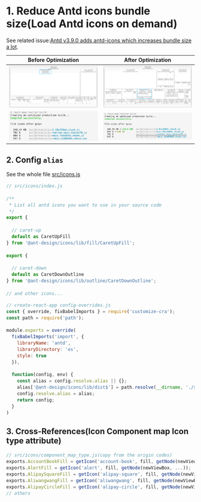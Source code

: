 # 1. Reduce Antd icons bundle size(Load Antd icons on demand)

See related issue:[Antd v3.9.0 adds antd-icons which increases bundle size a lot](https://github.com/ant-design/babel-plugin-import/issues/271).

| Before Optimization| After Optimization|
|:----:|:----:|
|![before](./docs/map-before.png) | ![after](./docs/map-after.png)|
|![before](./docs/build-before.png) | ![after](./docs/build-after.png)|

## 2. Config `alias`

See the whole file [src/icons.js](./src/icons.js)
```js
// src/icons/index.js

/**
 * List all antd icons you want to use in your source code
 */
export {

  // caret-up
  default as CaretUpFill
} from '@ant-design/icons/lib/fill/CaretUpFill';

export {

  // caret-down
  default as CaretDownOutline
} from '@ant-design/icons/lib/outline/CaretDownOutline';

// and other icons...
```

```js
// create-react-app config-overrides.js
const { override, fixBabelImports } = require('customize-cra');
const path = require('path');

module.exports = override(
  fixBabelImports('import', {
    libraryName: 'antd',
    libraryDirectory: 'es',
    style: true
  }),

  function(config, env) {
    const alias = config.resolve.alias || {};
    alias['@ant-design/icons/lib/dist$'] = path.resolve(__dirname, './src/icons/index.js');
    config.resolve.alias = alias;
    return config;
  }
)
```
## 3. Cross-References(Icon Component map Icon type attribute)
```js
// src/icons/component_map_type.js(copy from the origin codes)
exports.AccountBookFill = getIcon('account-book', fill, getNode(newViewBox, ...));
exports.AlertFill = getIcon('alert', fill, getNode(newViewBox, ...));
exports.AlipaySquareFill = getIcon('alipay-square', fill, getNode(newViewBox, ...));
exports.AliwangwangFill = getIcon('aliwangwang', fill, getNode(newViewBox, ...));
exports.AlipayCircleFill = getIcon('alipay-circle', fill, getNode(newViewBox, ...));
// others
```
